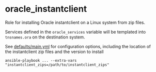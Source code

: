 oracle_instantclient
====================

Role for installing Oracle instantclient on a Linux system from zip files.

Services defined in the `oracle_services` variable will be templated into `tnsnames.ora` on the destination system.

See [defaults/main.yml](defaults/main.yml) for configuration options, including the location of the instantclient zip files and the version to install

`ansible-playbook ... --extra-vars "instantclient_zips=/path/to/instantclient_zips"`
